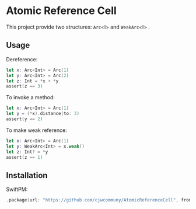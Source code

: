 # Atomic Reference Cell

This project provide two structures: `Arc<T>` and `WeakArc<T>` .

## Usage

Dereference:

```swift
let x: Arc<Int> = Arc(1)
let y: Arc<Int> = Arc(2)
let z: Int = *x + *y
assert(z == 3)
```

To invoke a method:

```swift
let x: Arc<Int> = Arc(1)
let y = (*x).distance(to: 3)
assert(y == 2)
```

To make weak reference:

```swift
let x: Arc<Int> = Arc(1)
let y: WeakArc<Int> = x.weak()
let z: Int? = *y
assert(z == 1)
```

## Installation

SwiftPM:

```swift
.package(url: "https://github.com/cjwcommuny/AtomicReferenceCell", from: "0.1.0")
```

